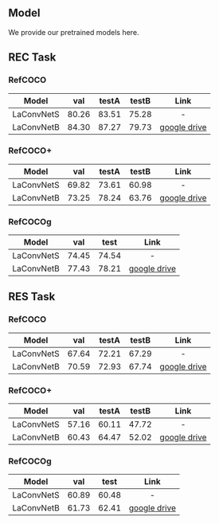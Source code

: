 ## Model
We provide our pretrained models here.

## REC Task

### RefCOCO

| **Model**  |   **val**   |  **testA**  |  **testB**  |  Link |
| :-------:  | :---------: | :---------: | :---------: | :--: |
|     LaConvNetS   |   80.26| 83.51| 75.28 | -   |
|       LaConvNetB  |    84.30|87.27|79.73| [google drive](https://drive.google.com/file/d/1Qys0pGDKrnthd5v2G2lF4FRlFu62h3jw/view?usp=share_link)   |

### RefCOCO+

| **Model** |   **val**   |  **testA**  |  **testB**  | Link |
| :-------: | :---------: | :---------: | :---------: | :--: |
|LaConvNetS |  69.82      | 73.61       |60.98       |  -   |
|LaConvNetB |  73.25      |78.24        |63.76   |  [google drive](https://drive.google.com/file/d/1sCJRrgZbKPpY_f2Hi1hsnGHcT8OoMbXv/view?usp=share_link)   |

### RefCOCOg

| **Model** |     **val**   |  **test**  |    Link |
| :-------: | :---------: | :---------: |   :--: |
|     LaConvNetS      |        74.45|74.54|  -   |
|       LaConvNetB        |    77.43|78.21|  [google drive](https://drive.google.com/file/d/1MnUp9vfdzThlrb3f9nQDPZf8l_x9yKBL/view?usp=share_link)   |
 

## RES Task

### RefCOCO

| **Model**  |   **val**   |  **testA**  |  **testB**  |  Link |
| :-------:  | :---------: | :---------: | :---------: | :--: |
|     LaConvNetS    |  67.64| 72.21| 67.29 |  -   |
|       LaConvNetB   |   70.59|72.93|67.74| [google drive](https://drive.google.com/file/d/1za7K0oA1mVkBRyPT2EFzpoSGobzE6f0q/view?usp=share_link)   |

### RefCOCO+

| **Model** |   **val**   |  **testA**  |  **testB**  | Link |
| :-------: | :---------: | :---------: | :---------: | :--: |
|LaConvNetS |  57.16      | 60.11       |47.72        |  -   |
|LaConvNetB |  60.43      |64.47        |52.02    |  [google drive](https://drive.google.com/file/d/1lf5DXLsJ7YOMfiGhfMaMD-iW3u4XLhE0/view?usp=share_link)   |

### RefCOCOg

| **Model** |     **val**   |  **test**  |    Link |
| :-------: | :---------: | :---------: |   :--: |
|     LaConvNetS      |        60.89|60.48|  -   |
|       LaConvNetB        |     61.73|62.41|  [google drive](https://drive.google.com/file/d/1mPcClu6cRLZTZM5cYmZYCBlFMiqeJJve/view?usp=share_link)   |
 